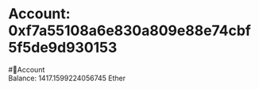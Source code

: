 
Account: 0xf7a55108a6e830a809e88e74cbf5f5de9d930153
===================================================
  
#📜Account  
Balance: 1417.1599224056745 Ether